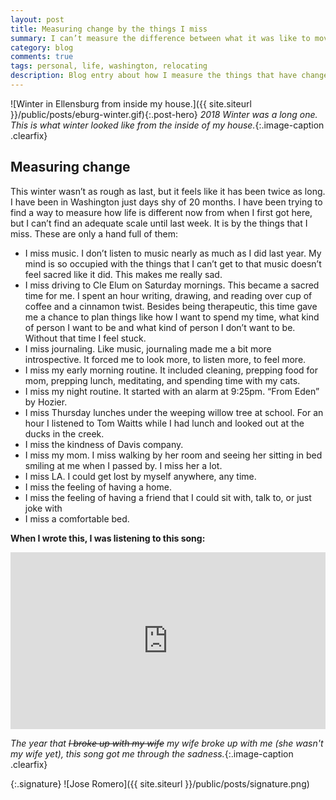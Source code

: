 ```yaml
--- 
layout: post
title: Measuring change by the things I miss
summary: I can’t measure the difference between what it was like to move here and now by the things that have changed, only by the things that I miss. These are only a hand full of them.
category: blog
comments: true
tags: personal, life, washington, relocating
description: Blog entry about how I measure the things that have changed in the last year
---
```


![Winter in Ellensburg from inside my house.]({{ site.siteurl }}/public/posts/eburg-winter.gif){:.post-hero}
*2018 Winter was a long one. This is what winter looked like from the inside of my house.*{:.image-caption .clearfix}

## Measuring change
This winter wasn’t as rough as last, but it feels like it has been twice as long. I have been in Washington just days shy of 20 months. I have been trying to find a way to measure how life is different now from when I first got here, but I can’t find an adequate scale until last week. It is by the things that I miss. These are only a hand full of them:
* I miss music. I don’t listen to music nearly as much as I did last year. My mind is so occupied with the things that I can’t get to that music doesn’t feel sacred like it did. This makes me really sad. 
* I miss driving to Cle Elum on Saturday mornings. This became a sacred time for me. I spent an hour writing, drawing, and reading over cup of coffee and a cinnamon twist. Besides being therapeutic, this time gave me a chance to plan things like how I want to spend my time, what kind of person I want to be and what kind of person I don’t want to be. Without that time I feel stuck.
* I miss journaling. Like music, journaling made me a bit more introspective. It forced me to look more, to listen more, to feel more.
* I miss my early morning routine. It included cleaning, prepping food for mom, prepping lunch, meditating, and spending time with my cats. 
* I miss my night routine. It started with an alarm at 9:25pm. “From Eden” by Hozier. 
* I miss Thursday lunches under the weeping willow tree at school. For an hour I listened to Tom Waitts while I had lunch and looked out at the ducks in the creek. 
* I miss the kindness of Davis company.
* I miss my mom. I miss walking by her room and seeing her sitting in bed smiling at me when I passed by. I miss her a lot.
* I miss LA. I could get lost by myself anywhere, any time. 
* I miss the feeling of having a home.
* I miss the feeling of having a friend that I could sit with, talk to, or just joke with
* I miss a comfortable bed.


**When I wrote this, I was listening to this song:**
 <style>.embed-container { position: relative; padding-bottom: 56.25%; height: 0; overflow: hidden; max-width: 100%; } .embed-container iframe, .embed-container object, .embed-container embed { position: absolute; top: 0; left: 0; width: 100%; height: 100%; }</style>
<div class='embed-container'><iframe src='https://www.youtube.com/embed/rROtyA6MtWU?rel=0&amp;t=27s&amp;showinfo=0' frameborder='0' allowfullscreen></iframe></div>

*The year that ~~I broke up with my wife~~ my wife broke up with me (she wasn't my wife yet), this song got me through the sadness.*{:.image-caption .clearfix}

{:.signature}
![Jose Romero]({{ site.siteurl }}/public/posts/signature.png)
